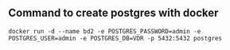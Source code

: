 ## Command to create postgres with docker

```
docker run -d --name bd2 -e POSTGRES_PASSWORD=admin -e POSTGRES_USER=admin -e POSTGRES_DB=VDR -p 5432:5432 postgres
```
